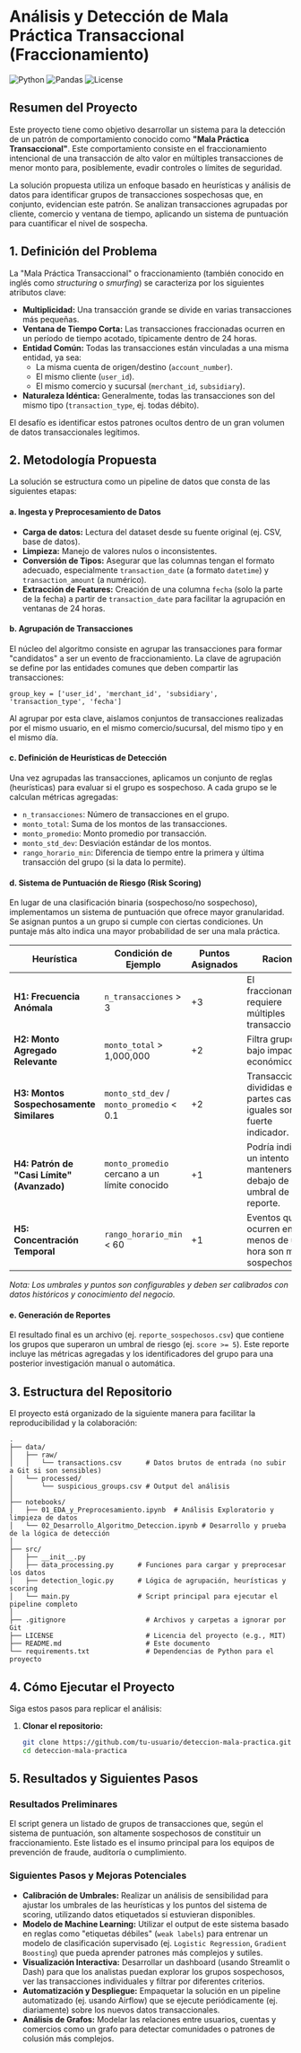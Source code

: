 # Análisis y Detección de Mala Práctica Transaccional (Fraccionamiento)

![Python](https://img.shields.io/badge/python-3.9%2B-blue.svg)
![Pandas](https://img.shields.io/badge/pandas-1.5%2B-yellow.svg)
![License](https://img.shields.io/badge/license-MIT-green.svg)

## Resumen del Proyecto

Este proyecto tiene como objetivo desarrollar un sistema para la detección de un patrón de comportamiento conocido como **"Mala Práctica Transaccional"**. Este comportamiento consiste en el fraccionamiento intencional de una transacción de alto valor en múltiples transacciones de menor monto para, posiblemente, evadir controles o límites de seguridad.

La solución propuesta utiliza un enfoque basado en heurísticas y análisis de datos para identificar grupos de transacciones sospechosas que, en conjunto, evidencian este patrón. Se analizan transacciones agrupadas por cliente, comercio y ventana de tiempo, aplicando un sistema de puntuación para cuantificar el nivel de sospecha.

## 1. Definición del Problema

La "Mala Práctica Transaccional" o fraccionamiento (también conocido en inglés como *structuring* o *smurfing*) se caracteriza por los siguientes atributos clave:

-   **Multiplicidad:** Una transacción grande se divide en varias transacciones más pequeñas.
-   **Ventana de Tiempo Corta:** Las transacciones fraccionadas ocurren en un período de tiempo acotado, típicamente dentro de 24 horas.
-   **Entidad Común:** Todas las transacciones están vinculadas a una misma entidad, ya sea:
    -   La misma cuenta de origen/destino (`account_number`).
    -   El mismo cliente (`user_id`).
    -   El mismo comercio y sucursal (`merchant_id`, `subsidiary`).
-   **Naturaleza Idéntica:** Generalmente, todas las transacciones son del mismo tipo (`transaction_type`, ej. todas débito).

El desafío es identificar estos patrones ocultos dentro de un gran volumen de datos transaccionales legítimos.

## 2. Metodología Propuesta

La solución se estructura como un pipeline de datos que consta de las siguientes etapas:



#### a. Ingesta y Preprocesamiento de Datos

-   **Carga de datos:** Lectura del dataset desde su fuente original (ej. CSV, base de datos).
-   **Limpieza:** Manejo de valores nulos o inconsistentes.
-   **Conversión de Tipos:** Asegurar que las columnas tengan el formato adecuado, especialmente `transaction_date` (a formato `datetime`) y `transaction_amount` (a numérico).
-   **Extracción de Features:** Creación de una columna `fecha` (solo la parte de la fecha) a partir de `transaction_date` para facilitar la agrupación en ventanas de 24 horas.

#### b. Agrupación de Transacciones

El núcleo del algoritmo consiste en agrupar las transacciones para formar "candidatos" a ser un evento de fraccionamiento. La clave de agrupación se define por las entidades comunes que deben compartir las transacciones:

`group_key = ['user_id', 'merchant_id', 'subsidiary', 'transaction_type', 'fecha']`

Al agrupar por esta clave, aislamos conjuntos de transacciones realizadas por el mismo usuario, en el mismo comercio/sucursal, del mismo tipo y en el mismo día.

#### c. Definición de Heurísticas de Detección

Una vez agrupadas las transacciones, aplicamos un conjunto de reglas (heurísticas) para evaluar si el grupo es sospechoso. A cada grupo se le calculan métricas agregadas:

-   `n_transacciones`: Número de transacciones en el grupo.
-   `monto_total`: Suma de los montos de las transacciones.
-   `monto_promedio`: Monto promedio por transacción.
-   `monto_std_dev`: Desviación estándar de los montos.
-   `rango_horario_min`: Diferencia de tiempo entre la primera y última transacción del grupo (si la data lo permite).

#### d. Sistema de Puntuación de Riesgo (Risk Scoring)

En lugar de una clasificación binaria (sospechoso/no sospechoso), implementamos un sistema de puntuación que ofrece mayor granularidad. Se asignan puntos a un grupo si cumple con ciertas condiciones. Un puntaje más alto indica una mayor probabilidad de ser una mala práctica.

| Heurística                                        | Condición de Ejemplo                  | Puntos Asignados | Racional                                                                   |
| ------------------------------------------------- | ------------------------------------- | ---------------- | -------------------------------------------------------------------------- |
| **H1: Frecuencia Anómala**                        | `n_transacciones` > 3                 | +3               | El fraccionamiento requiere múltiples transacciones.                         |
| **H2: Monto Agregado Relevante**                  | `monto_total` > 1,000,000             | +2               | Filtra grupos de bajo impacto económico.                                   |
| **H3: Montos Sospechosamente Similares**          | `monto_std_dev` / `monto_promedio` < 0.1 | +2               | Transacciones divididas en partes casi iguales son un fuerte indicador.    |
| **H4: Patrón de "Casi Límite" (Avanzado)**        | `monto_promedio` cercano a un límite conocido  | +1               | Podría indicar un intento de mantenerse por debajo de un umbral de reporte. |
| **H5: Concentración Temporal**                    | `rango_horario_min` < 60              | +1               | Eventos que ocurren en menos de una hora son más sospechosos.              |

*Nota: Los umbrales y puntos son configurables y deben ser calibrados con datos históricos y conocimiento del negocio.*

#### e. Generación de Reportes

El resultado final es un archivo (ej. `reporte_sospechosos.csv`) que contiene los grupos que superaron un umbral de riesgo (ej. `score >= 5`). Este reporte incluye las métricas agregadas y los identificadores del grupo para una posterior investigación manual o automática.

## 3. Estructura del Repositorio

El proyecto está organizado de la siguiente manera para facilitar la reproducibilidad y la colaboración:

```
.
├── data/
│   ├── raw/
│   │   └── transactions.csv      # Datos brutos de entrada (no subir a Git si son sensibles)
│   └── processed/
│       └── suspicious_groups.csv # Output del análisis
│
├── notebooks/
│   ├── 01_EDA_y_Preprocesamiento.ipynb  # Análisis Exploratorio y limpieza de datos
│   └── 02_Desarrollo_Algoritmo_Deteccion.ipynb # Desarrollo y prueba de la lógica de detección
│
├── src/
│   ├── __init__.py
│   ├── data_processing.py      # Funciones para cargar y preprocesar los datos
│   ├── detection_logic.py      # Lógica de agrupación, heurísticas y scoring
│   └── main.py                 # Script principal para ejecutar el pipeline completo
│
├── .gitignore                    # Archivos y carpetas a ignorar por Git
├── LICENSE                       # Licencia del proyecto (e.g., MIT)
├── README.md                     # Este documento
└── requirements.txt              # Dependencias de Python para el proyecto
```

## 4. Cómo Ejecutar el Proyecto

Siga estos pasos para replicar el análisis:

1.  **Clonar el repositorio:**
    ```bash
    git clone https://github.com/tu-usuario/deteccion-mala-practica.git
    cd deteccion-mala-practica
    ```

## 5. Resultados y Siguientes Pasos

### Resultados Preliminares
El script genera un listado de grupos de transacciones que, según el sistema de puntuación, son altamente sospechosos de constituir un fraccionamiento. Este listado es el insumo principal para los equipos de prevención de fraude, auditoría o cumplimiento.

### Siguientes Pasos y Mejoras Potenciales

-   **Calibración de Umbrales:** Realizar un análisis de sensibilidad para ajustar los umbrales de las heurísticas y los puntos del sistema de scoring, utilizando datos etiquetados si estuvieran disponibles.
-   **Modelo de Machine Learning:** Utilizar el output de este sistema basado en reglas como "etiquetas débiles" (`weak labels`) para entrenar un modelo de clasificación supervisado (ej. `Logistic Regression`, `Gradient Boosting`) que pueda aprender patrones más complejos y sutiles.
-   **Visualización Interactiva:** Desarrollar un dashboard (usando Streamlit o Dash) para que los analistas puedan explorar los grupos sospechosos, ver las transacciones individuales y filtrar por diferentes criterios.
-   **Automatización y Despliegue:** Empaquetar la solución en un pipeline automatizado (ej. usando Airflow) que se ejecute periódicamente (ej. diariamente) sobre los nuevos datos transaccionales.
-   **Análisis de Grafos:** Modelar las relaciones entre usuarios, cuentas y comercios como un grafo para detectar comunidades o patrones de colusión más complejos.
